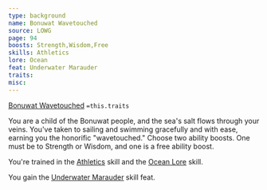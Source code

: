 ```yaml
---
type: background
name: Bonuwat Wavetouched 
source: LOWG
page: 94
boosts: Strength,Wisdom,Free
skills: Athletics
lore: Ocean
feat: Underwater Marauder
traits: 
misc: 
---
```


[Bonuwat Wavetouched](###%20Bonuwat%20Wavetouched)
`=this.traits`


You are a child of the Bonuwat people, and the sea's salt flows through your veins. You've taken to sailing and swimming gracefully and with ease, earning you the honorific "wavetouched." Choose two ability boosts. One must be to Strength or Wisdom, and one is a free ability boost.

You're trained in the [Athletics](Athletics) skill and the [Ocean Lore](Ocean%20Lore) skill.

You gain the [Underwater Marauder](Underwater%20Marauder) skill feat.

